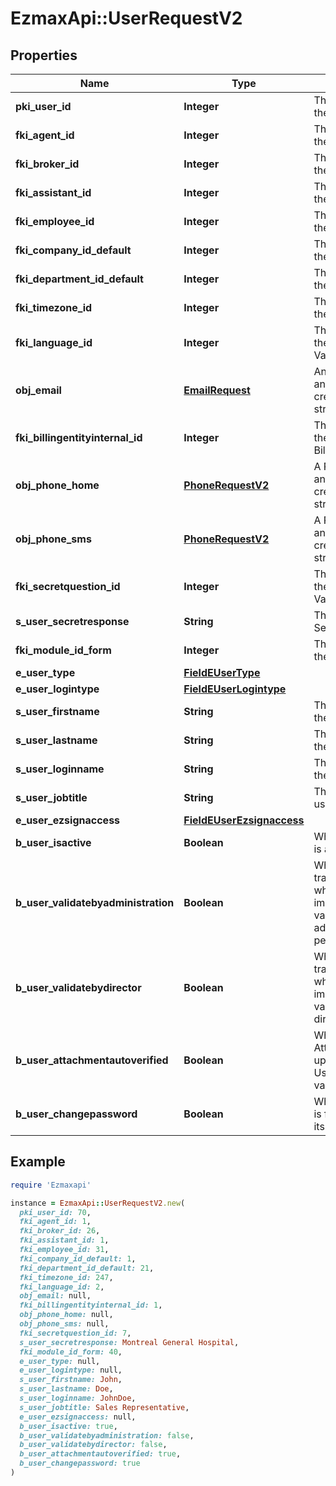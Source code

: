 # EzmaxApi::UserRequestV2

## Properties

| Name | Type | Description | Notes |
| ---- | ---- | ----------- | ----- |
| **pki_user_id** | **Integer** | The unique ID of the User | [optional] |
| **fki_agent_id** | **Integer** | The unique ID of the Agent. | [optional] |
| **fki_broker_id** | **Integer** | The unique ID of the Broker. | [optional] |
| **fki_assistant_id** | **Integer** | The unique ID of the Assistant. | [optional] |
| **fki_employee_id** | **Integer** | The unique ID of the Employee. | [optional] |
| **fki_company_id_default** | **Integer** | The unique ID of the Company |  |
| **fki_department_id_default** | **Integer** | The unique ID of the Department |  |
| **fki_timezone_id** | **Integer** | The unique ID of the Timezone |  |
| **fki_language_id** | **Integer** | The unique ID of the Language.  Valid values:  |Value|Description| |-|-| |1|French| |2|English| |  |
| **obj_email** | [**EmailRequest**](EmailRequest.md) | An Email Object and children to create a complete structure |  |
| **fki_billingentityinternal_id** | **Integer** | The unique ID of the Billingentityinternal. |  |
| **obj_phone_home** | [**PhoneRequestV2**](PhoneRequestV2.md) | A Phone Object and children to create a complete structure | [optional] |
| **obj_phone_sms** | [**PhoneRequestV2**](PhoneRequestV2.md) | A Phone Object and children to create a complete structure | [optional] |
| **fki_secretquestion_id** | **Integer** | The unique ID of the Secretquestion.  Valid values:  |Value|Description| |-|-| |1|The name of the hospital in which you were born| |2|The name of your grade school| |3|The last name of your favorite teacher| |4|Your favorite sports team| |5|Your favorite TV show| |6|Your favorite movie| |7|The name of the street on which you grew up| |8|The name of your first employer| |9|Your first car| |10|Your favorite food| |11|The name of your first pet| |12|Favorite musician/band| |13|What instrument you play| |14|Your father&#39;s middle name| |15|Your mother&#39;s maiden name| |16|Name of your eldest child| |17|Your spouse&#39;s middle name| |18|Favorite restaurant| |19|Childhood nickname| |20|Favorite vacation destination| |21|Your boat&#39;s name| |22|Date of Birth (YYYY-MM-DD)| |22|Secret Code| |22|Your reference code| | [optional] |
| **s_user_secretresponse** | **String** | The answer to the Secretquestion | [optional] |
| **fki_module_id_form** | **Integer** | The unique ID of the Module | [optional] |
| **e_user_type** | [**FieldEUserType**](FieldEUserType.md) |  |  |
| **e_user_logintype** | [**FieldEUserLogintype**](FieldEUserLogintype.md) |  |  |
| **s_user_firstname** | **String** | The first name of the user |  |
| **s_user_lastname** | **String** | The last name of the user |  |
| **s_user_loginname** | **String** | The login name of the User. |  |
| **s_user_jobtitle** | **String** | The job title of the user | [optional] |
| **e_user_ezsignaccess** | [**FieldEUserEzsignaccess**](FieldEUserEzsignaccess.md) |  |  |
| **b_user_isactive** | **Boolean** | Whether the User is active or not |  |
| **b_user_validatebyadministration** | **Boolean** | Whether if the transactions in which the User is implicated must be validated by administrative personnel or not | [optional] |
| **b_user_validatebydirector** | **Boolean** | Whether if the transactions in which the User is implicated must be validated by a director or not | [optional] |
| **b_user_attachmentautoverified** | **Boolean** | Whether if Attachments uploaded by the User must be validated or not | [optional] |
| **b_user_changepassword** | **Boolean** | Whether if the User is forced to change its password | [optional] |

## Example

```ruby
require 'Ezmaxapi'

instance = EzmaxApi::UserRequestV2.new(
  pki_user_id: 70,
  fki_agent_id: 1,
  fki_broker_id: 26,
  fki_assistant_id: 1,
  fki_employee_id: 31,
  fki_company_id_default: 1,
  fki_department_id_default: 21,
  fki_timezone_id: 247,
  fki_language_id: 2,
  obj_email: null,
  fki_billingentityinternal_id: 1,
  obj_phone_home: null,
  obj_phone_sms: null,
  fki_secretquestion_id: 7,
  s_user_secretresponse: Montreal General Hospital,
  fki_module_id_form: 40,
  e_user_type: null,
  e_user_logintype: null,
  s_user_firstname: John,
  s_user_lastname: Doe,
  s_user_loginname: JohnDoe,
  s_user_jobtitle: Sales Representative,
  e_user_ezsignaccess: null,
  b_user_isactive: true,
  b_user_validatebyadministration: false,
  b_user_validatebydirector: false,
  b_user_attachmentautoverified: true,
  b_user_changepassword: true
)
```

